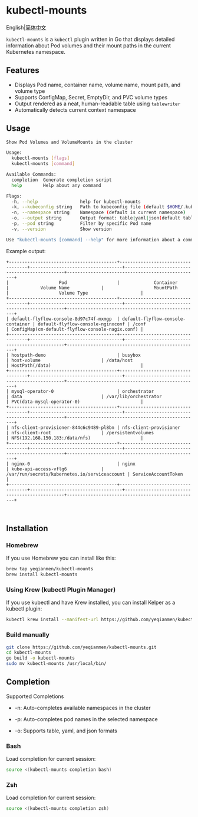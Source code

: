 # kubectl-mounts
English|[简体中文](./README.zh.md) 

`kubectl-mounts` is a `kubectl` plugin written in Go that displays detailed information about Pod volumes and their mount paths in the current Kubernetes namespace.

## Features

- Displays Pod name, container name, volume name, mount path, and volume type
- Supports ConfigMap, Secret, EmptyDir, and PVC volume types
- Output rendered as a neat, human-readable table using `tablewriter`
- Automatically detects current context namespace

## Usage

```bash
Show Pod Volumes and VolumeMounts in the cluster

Usage:
  kubectl-mounts [flags]
  kubectl-mounts [command]

Available Commands:
  completion  Generate completion script
  help        Help about any command

Flags:
  -h, --help                help for kubectl-mounts
  -k, --kubeconfig string   Path to kubeconfig file (default $HOME/.kube/config)
  -n, --namespace string    Namespace (default is current namespace)
  -o, --output string       Output format: table|yaml|json(default table)
  -p, --pod string          Filter by specific Pod name
  -v, --version             Show version

Use "kubectl-mounts [command] --help" for more information about a command.

```
Example output:

```pgsql
+-----------------------------------------+-----------------------------------+-----------------------------------+-----------------------------------------------+--------------------------------------------------+
|                   Pod                   |             Container             |            Volume Name            |                   MountPath                   |                   Volume Type                    |
+-----------------------------------------+-----------------------------------+-----------------------------------+-----------------------------------------------+--------------------------------------------------+
| default-flyflow-console-8d97c74f-mxmgp  | default-flyflow-console-container | default-flyflow-console-nginxconf | /conf                                         | ConfigMap(cm-default-flyflow-console-nagix.conf) |
+-----------------------------------------+-----------------------------------+-----------------------------------+-----------------------------------------------+--------------------------------------------------+
| hostpath-demo                           | busybox                           | host-volume                       | /data/host                                    | HostPath(/data)                                  |
+-----------------------------------------+-----------------------------------+-----------------------------------+-----------------------------------------------+--------------------------------------------------+
| mysql-operator-0                        | orchestrator                      | data                              | /var/lib/orchestrator                         | PVC(data-mysql-operator-0)                       |
+-----------------------------------------+-----------------------------------+-----------------------------------+-----------------------------------------------+--------------------------------------------------+
| nfs-client-provisioner-844c6c9489-pl8bn | nfs-client-provisioner            | nfs-client-root                   | /persistentvolumes                            | NFS(192.168.150.183:/data/nfs)                   |
+-----------------------------------------+-----------------------------------+-----------------------------------+-----------------------------------------------+--------------------------------------------------+
| nginx-0                                 | nginx                             | kube-api-access-vflg6             | /var/run/secrets/kubernetes.io/serviceaccount | ServiceAccountToken                              |
+-----------------------------------------+-----------------------------------+-----------------------------------+-----------------------------------------------+--------------------------------------------------+

                             
```
## Installation
### Homebrew

If you use Homebrew you can install like this:
```bash
brew tap yeqianmen/kubectl-mounts
brew install kubectl-mounts
```

### Using Krew (kubectl Plugin Manager)

If you use kubectl and have Krew installed, you can install Kelper as a kubectl plugin:
```bash
kubectl krew install --manifest-url https://github.com/yeqianmen/kubectl-mounts/releases/download/v0.1.1/mounts.yaml
```


### Build manually

```bash
git clone https://github.com/yeqianmen/kubectl-mounts.git
cd kubectl-mounts
go build -o kubectl-mounts
sudo mv kubectl-mounts /usr/local/bin/
```

## Completion

Supported Completions
- -n: Auto-completes available namespaces in the cluster

- -p: Auto-completes pod names in the selected namespace

- -o: Supports table, yaml, and json formats
 
### Bash

Load completion for current session:
```bash
source <(kubectl-mounts completion bash)
```
### Zsh

Load completion for current session:
```bash
source <(kubectl-mounts completion zsh)
```

